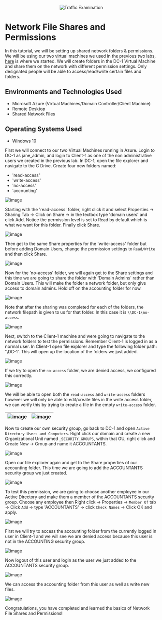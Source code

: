 <p align="center">
<img src="https://i.imgur.com/AeiqMDZ.png" alt="Traffic Examination"/>
</p>

<h1>Network File Shares and Permissions</h1>

In this tutorial, we will be setting up shared network folders & permissions. We will be using our two virtual machines we used in the previous two labs, [here](https://www.github.com/anbere/configure-ad/) is where we started. We will create folders
in the DC-1 Virtual Machine and share them on the network with different permission settings. Only designated people will be able to access/read/write certain files and folders.<br />

<h2>Environments and Technologies Used</h2>

- Microsoft Azure (Virtual Machines/Domain Controller/Client Machine)
- Remote Desktop
- Shared Network Files

<h2>Operating Systems Used </h2>

- Windows 10</b>

</p>
<p>
  First we will connect to our two Virtual Machines running in Azure. Login to DC-1 as jane_admin, and login to Client-1 as one of the non administrative users we created in the previous lab. In DC-1, open the file explorer and navigate to the C Drive. Create four new folders named:

   - 'read-access'
   - 'write-access'
   - 'no-access'
   - 'accounting'
  
  ![image](https://github.com/anbere/network-fileshare-permissions/assets/90169033/7a478adc-fb33-46b4-b81b-62920fd6b521)

  Starting with the 'read-access' folder, right click it and select Properties -> Sharing Tab -> Click on Share -> in the textbox type 'domain users' and click Add. Notice the permission level is set to Read by default which is what we want for this folder. Finally click Share.

  ![image](https://github.com/anbere/network-fileshare-permissions/assets/90169033/37b444fc-b71c-4d03-8c70-4ca62f96dd5a)

  Then get to the same Share properties for the 'write-access' folder but before adding Domain Users, change the permission settings to `Read/Write` and then click Share.

  ![image](https://github.com/anbere/network-fileshare-permissions/assets/90169033/2a86c8f2-e96d-45e8-8c46-1700f4bda61b)

  Now for the 'no-access' folder, we will again get to the Share settings and this time we are going to share the folder with 'Domain Admins' rather than Domain Users. This will make the folder a network folder, but only give access to domain admins. Hold off on the accounting folder for now.

  ![image](https://github.com/anbere/network-fileshare-permissions/assets/90169033/7df99b71-a3e5-4cba-8145-5a142cc1640d)

  Note that after the sharing was completed for each of the folders, the network filepath is given to us for that folder. In this case it is `\\DC-1\no-access`. 

  ![image](https://github.com/anbere/network-fileshare-permissions/assets/90169033/b95c9944-9b62-40c6-babb-85784f456590)

  Next, switch to the Client-1 machine and were going to navigate to the network folders to test the permissions. Remember Client-1 is logged in as a normal user. In Client-1 open file explorer and type the following folder path: '\\DC-1'. This will open up the location of the folders we just added.
  
  ![image](https://github.com/anbere/network-fileshare-permissions/assets/90169033/4149e65a-cbf4-4ecc-864c-ef5eaeba6f5f)

  If we try to open the `no-access` folder, we are denied access, we configured this correctly.

  ![image](https://github.com/anbere/network-fileshare-permissions/assets/90169033/029e288d-dd59-495f-9ca9-ab2c5ddf9553)

  We will be able to open both the `read-access` and `write-access` folders however we will only be able to edit/create files in the write access folder, we can verify this by trying to create a file in the empty `write-access` folder.

  ![image](https://github.com/anbere/network-fileshare-permissions/assets/90169033/3c8989fd-3f7c-4d6a-a0e5-1cba365cd5de) | ![image](https://github.com/anbere/network-fileshare-permissions/assets/90169033/a3475c6c-bae6-4a07-a4de-c07dc833f26b)
  |:---:|:---:|

  Now to create our own security group, go back to DC-1 and open `Active Directory Users and Computers`. Right click our domain and create a new Organizational Unit named `_SECURITY_GROUPS`, within that OU, right click and Create New -> Group and name it ACCOUNTANTS.
  
  ![image](https://github.com/anbere/network-fileshare-permissions/assets/90169033/bf511459-0956-45bc-9d6c-ac4b9ef79269)

  Open our file explorer again and get to the Share properties of our accounting folder. This time we are going to add the ACCOUNTANTS security group we just created.

  ![image](https://github.com/anbere/network-fileshare-permissions/assets/90169033/04733081-91c9-4802-93a7-2d1c35d9c27a)

  To test this permission, we are going to choose another employee in our Active Directory and make them a member of the ACCOUNTANTS security group. Choose any employee then Right click -> Properties -> `Member Of` tab -> Click `Add` -> type 'ACCOUNTANTS' -> click `Check Names` -> Click OK and apply.

  ![image](https://github.com/anbere/network-fileshare-permissions/assets/90169033/090afecf-4cf0-411b-8ef5-215b8a6e1ac5)

  First we will try to access the accounting folder from the currently logged in user in Client-1 and we will see we are denied access because this user is not in the ACCOUNTING security group.

  ![image](https://github.com/anbere/network-fileshare-permissions/assets/90169033/2bec2e68-35a2-4f22-8ea7-30034f0aa700)

  Now logout of this user and login as the user we just added to the ACCOUNTANTS security group.

  ![image](https://github.com/anbere/network-fileshare-permissions/assets/90169033/35d0a9fb-a38e-48c1-b472-b98959512013)

  We can access the accounting folder from this user as well as write new files.

  ![image](https://github.com/anbere/network-fileshare-permissions/assets/90169033/54842106-3699-4eca-9b43-2cb36fb08ec3)

  Congratulations, you have completed and learned the basics of Network File Shares and Permissions!
  
</p>
<br />
















